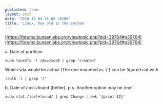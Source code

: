 ```yaml
---
published: true
layout: post
date: '2016-11-04 11:06 +0100'
title: 'Linux, how old is the system'
---
```

[https://forums.bunsenlabs.org/viewtopic.php?pid=39764#p39764](https://forums.bunsenlabs.org/viewtopic.php?pid=39764#p39764)

a. Date of partition

    sudo tune2fs -l /dev/sda5 | grep 'created'
    
Which sda would be actual (The one mounted as '/') can be figured out with

    lsblk -l | grep '/'
    
b. Date of /lost+found (better). p.s. Another option may be /mnt

    sudo stat /lost+found/ | grep Change | awk '{print $2}'
